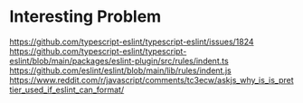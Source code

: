 # Interesting Problem
https://github.com/typescript-eslint/typescript-eslint/issues/1824
https://github.com/typescript-eslint/typescript-eslint/blob/main/packages/eslint-plugin/src/rules/indent.ts
https://github.com/eslint/eslint/blob/main/lib/rules/indent.js
https://www.reddit.com/r/javascript/comments/tc3ecw/askjs_why_is_is_prettier_used_if_eslint_can_format/